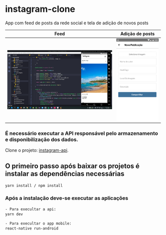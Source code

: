# instagram-clone

App com feed de posts da rede social e tela de adição de novos posts

| Feed                                                                                                                   | Adição de posts                                                                                                                       |
| --------------------------------------------------------------------------------------------------------------------- | ----------------------------------------------------------------------------------------------------------------------------- |
| <img title="Feed" src="https://raw.githubusercontent.com/adailsonaguiar/instagram-clone/master/prints/Screenshot_20190619_100020.png"> | <img title="Adição de Posts" src="https://raw.githubusercontent.com/adailsonaguiar/instagram-clone/master/prints/Screenshot_20190619_100114.png"> |

### É necessário executar a API responsável pelo armazenamento e disponibilização dos dados.

Clone o projeto: [instagram-api](https://github.com/adailsonaguiar/instagram-api).

## O primeiro passo após baixar os projetos é instalar as dependências necessárias

```
yarn install / npm install
```
### Após a instalação deve-se executar as aplicações

```
- Para execultar a api:
yarn dev
```

```
- Para execultar o app mobile:
react-native run-android
```